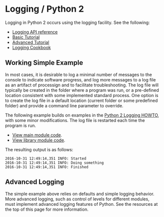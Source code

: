 # Logging / Python 2

Logging in Python 2 occurs using the logging facility.  See the following:

* [Logging API reference](https://docs.python.org/2/library/logging.html)
* [Basic Tutorial](https://docs.python.org/2/howto/logging.html#logging-basic-tutorial)
* [Advanced Tutorial](https://docs.python.org/2/howto/logging.html#logging-advanced-tutorial)
* [Logging Cookbook](https://docs.python.org/2/howto/logging-cookbook.html#logging-cookbook)

## Working Simple Example

In most cases, it is desirable to log a minimal number of messages to the console to indicate software progress,
and log more messages to a log file as an artifact of processign and to facilitate troubleshooting.
The log file will typically be created in the folder where a program was run,
or a pre-defined location consistent with some implemented standard process.
One option is to create the log file in a default location (current folder or some predefined folder) and provide
a command line parameter to override.

The following example builds on examples in the [Python 2 Logging HOWTO](https://docs.python.org/2/howto/logging.html#logging-basic-tutorial),
with some minor modifications.
The log file is restarted each time the program is run.

* [View main module code](example-logging2/example-logging2.py).
* [View library module code](example-logging2/mylib.py).

The resulting output is as follows:

```
2016-10-31 12:49:14,351 INFO: Started
2016-10-31 12:49:14,351 INFO: Doing something
2016-10-31 12:49:14,351 INFO: Finished
```

## Advanced Logging

The simple example above relies on defaults and simple logging behavior.
More advanced logging, such as control of levels for different modules, must implement advanced logging features of Python.
See the resources at the top of this page for more information.
